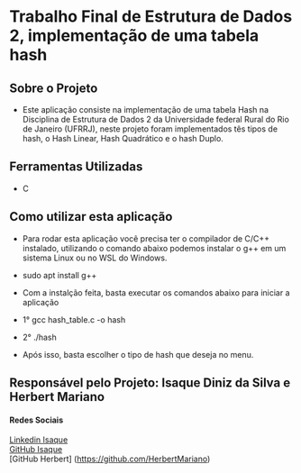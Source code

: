 # Trabalho Final de Estrutura de Dados 2, implementação de uma tabela hash 

## Sobre o Projeto 
- Este aplicação consiste na implementação de uma tabela Hash na Disciplina de Estrutura de Dados 2 da Universidade federal Rural do Rio de Janeiro (UFRRJ), neste projeto foram implementados tês tipos de hash, o Hash Linear, Hash Quadrático e o hash Duplo.

## Ferramentas Utilizadas 
- C 

## Como utilizar esta aplicação
- Para rodar esta aplicação você precisa ter o compilador de C/C++ instalado, utilizando o comando abaixo podemos instalar o g++ em um sistema Linux ou no WSL do Windows.
- sudo apt install g++

- Com a instalção feita, basta executar os comandos abaixo para iniciar a aplicação
- 1° gcc hash_table.c -o hash
- 2° ./hash

- Após isso, basta escolher o tipo de hash que deseja no menu.

## Responsável pelo Projeto: Isaque Diniz da Silva e Herbert Mariano
#### Redes Sociais
[Linkedin Isaque](https://www.linkedin.com/in/isaque-diniz-da-silva-a0773459/)
</br>
[GitHub Isaque](https://github.com/isaque14)
</br>
[GitHub Herbert] (https://github.com/HerbertMariano)